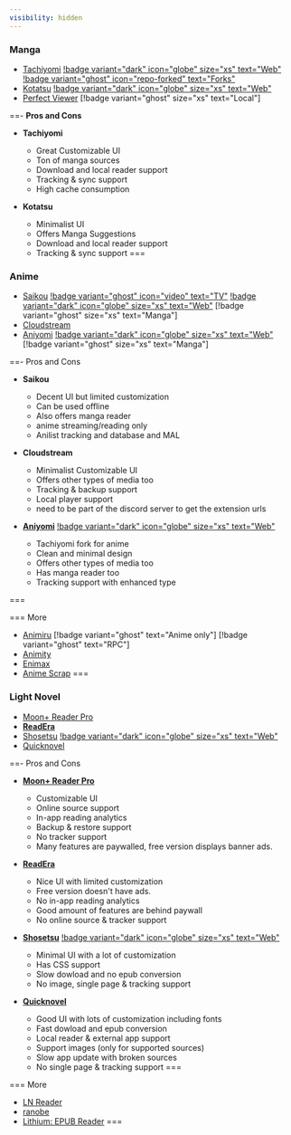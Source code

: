 ```yaml
---
visibility: hidden
---
```


### Manga
- [Tachiyomi](https://github.com/tachiyomiorg/tachiyomi/) [!badge variant="dark" icon="globe" size="xs" text="Web"](https://tachiyomi.org/) [!badge variant="ghost" icon="repo-forked" text="Forks"](https://tachiyomi.org/forks/)
- [Kotatsu](https://github.com/KotatsuApp/Kotatsu) [!badge variant="dark" icon="globe" size="xs" text="Web"](https://kotatsu.app/)
- [Perfect Viewer](https://play.google.com/store/apps/details?id=com.rookiestudio.perfectviewer&hl=en&gl=US) [!badge variant="ghost" size="xs" text="Local"]

==- **Pros and Cons**
- **Tachiyomi**
    - Great Customizable UI
    - Ton of manga sources
    - Download and local reader support
    - Tracking & sync support
    - High cache consumption

- **Kotatsu**
    - Minimalist UI
    - Offers Manga Suggestions
    - Download and local reader support
    - Tracking & sync support
===

### Anime
- [Saikou](https://github.com/saikou-app/saikou/) [!badge variant="ghost" icon="video" text="TV"](https://github.com/siennaXD/SaikouTV/)  [!badge variant="dark" icon="globe" size="xs" text="Web"](https://saikou.pages.dev/)  [!badge variant="ghost" size="xs" text="Manga"]
- [Cloudstream](https://github.com/recloudstream/cloudstream)
- [Aniyomi](https://github.com/jmir1/aniyomi/) [!badge variant="dark" icon="globe" size="xs" text="Web"](https://aniyomi.org/) [!badge variant="ghost" size="xs" text="Manga"]


==- Pros and Cons
- **Saikou**
    - Decent UI but limited customization
    - Can be used offline
    - Also offers manga reader
    - anime streaming/reading only
    - Anilist tracking and database and MAL

- **Cloudstream**
    - Minimalist Customizable UI
    - Offers other types of media too
    - Tracking & backup support
    - Local player support
    - need to be part of the discord server to get the extension urls

- [**Aniyomi**](https://github.com/jmir1/aniyomi/) [!badge variant="dark" icon="globe" size="xs" text="Web"](https://aniyomi.org/)
    - Tachiyomi fork for anime
    - Clean and minimal design
    - Offers other types of media too
    - Has manga reader too
    - Tracking support with enhanced type

===

=== More
- [Animiru](https://github.com/Quickdesh/Animiru) [!badge variant="ghost" text="Anime only"] [!badge variant="ghost" text="RPC"]
- [Animity](https://github.com/kl3jvi/animity)
- [Enimax](https://github.com/enimax-anime/enimax)
- [Anime Scrap](https://github.com/fakeyatogod/AnimeScrap)
===

### Light Novel
- [Moon+ Reader Pro](https://play.google.com/store/apps/details?id=com.flyersoft.moonreaderp&hl=en&gl=US)
- [**ReadEra**](https://play.google.com/store/apps/details?id=org.readera&hl=en&gl=US)
- [Shosetsu](https://gitlab.com/shosetsuorg/shosetsu) [!badge variant="dark" icon="globe" size="xs" text="Web"](https://shosetsu.app/)
- [Quicknovel](https://github.com/LagradOst/QuickNovel)

==- Pros and Cons
- [**Moon+ Reader Pro**](https://play.google.com/store/apps/details?id=com.flyersoft.moonreaderp&hl=en&gl=US)
    - Customizable UI
    - Online source support
    - In-app reading analytics
    - Backup & restore support
    - No tracker support
    - Many features are paywalled, free version displays banner ads.

- [**ReadEra**](https://play.google.com/store/apps/details?id=org.readera&hl=en&gl=US)
    - Nice UI with limited customization
    - Free version doesn't have ads.
    - No in-app reading analytics
    - Good amount of features are behind paywall
    - No online source & tracker support

- [**Shosetsu**](https://gitlab.com/shosetsuorg/shosetsu) [!badge variant="dark" icon="globe" size="xs" text="Web"](https://shosetsu.app/)
    - Minimal UI with a lot of customization
    - Has CSS support
    - Slow dowload and no epub conversion
    - No image, single page & tracking support


- [**Quicknovel**](https://github.com/LagradOst/QuickNovel)
    - Good UI with lots of customization including fonts
    - Fast dowload and epub conversion
    - Local reader & external app support
    - Support images (only for supported sources)
    - Slow app update with broken sources
    - No single page & tracking support
===

=== More
- [LN Reader](https://github.com/LNReader/lnreader)
- [ranobe](https://github.com/ranobe-org/ranobe)
- [Lithium: EPUB Reader](https://play.google.com/store/apps/details?id=com.faultexception.reader&hl=en&gl=US)
===